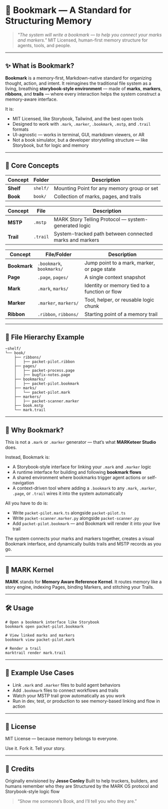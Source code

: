 # 📖 Bookmark — A Standard for Structuring Memory

> *"The system will write a bookmark — to help you connect your marks and markers."*
> MIT Licensed, human-first memory structure for agents, tools, and people.

---

## ✨ What is Bookmark?

**Bookmark** is a memory-first, Markdown-native standard for organizing thought, action, and intent. It reimagines the traditional file system as a living, breathing **storybook-style environment** — made of **marks**, **markers**, **ribbons**, and **trails** — where every interaction helps the system construct a memory-aware interface.

It is:

* MIT Licensed, like Storybook, Tailwind, and the best open tools
* Designed to work with `.mark`, `.marker`, `.bookmark`, `.mstp`, and `.trail` formats
* UI-agnostic — works in terminal, GUI, markdown viewers, or AR
* Not a book simulator, but a developer storytelling structure — like Storybook, but for logic and memory

---

## 📘 Core Concepts

| Concept   | Folder   | Description                                |
| --------- | -------- | ------------------------------------------ |
| **Shelf** | `shelf/` | Mounting Point for any memory group or set |
| **Book**  | `book/`  | Collection of marks, pages, and trails     |

| Concept   | File     | Description                                             |
| --------- | -------- | ------------------------------------------------------- |
| **MSTP**  | `.mstp`  | MARK Story Telling Protocol — system-generated logic    |
| **Trail** | `.trail` | System-tracked path between connected marks and markers |

| Concept      | File/Folder               | Description                                   |
| ------------ | ------------------------- | --------------------------------------------- |
| **Bookmark** | `.bookmark`, `bookmarks/` | Jump point to a mark, marker, or page state   |
| **Page**     | `.page`, `pages/`         | A single context snapshot                     |
| **Mark**     | `.mark`, `marks/`         | Identity or memory tied to a function or flow |
| **Marker**   | `.marker`, `markers/`     | Tool, helper, or reusable logic chunk         |
| **Ribbon**   | `.ribbon`, `ribbons/`     | Starting point of a memory trail              |

---

## 📂 File Hierarchy Example

```
~shelf/
└── book/
    ├── ribbons/
    │   ├── packet-pilot.ribbon
    ├── pages/
    │   ├── packet-process.page
    │   ├── bugfix-notes.page
    ├── bookmarks/
    │   ├── packet-pilot.bookmark
    ├── marks/
    │   └── packet-pilot.mark
    ├── markers/
    │   ├── packet-scanner.marker
    ├── book.mstp
    └── mark.trail
```

---

## 🧠 Why Bookmark?

This is not a `.mark` or `.marker` generator — that’s what **MARKeteer Studio** does.

Instead, Bookmark is:

* A Storybook-style interface for linking your `.mark` and `.marker` logic
* A runtime interface for building and following **bookmark flows**
* A shared environment where bookmarks trigger agent actions or self-navigation
* A context-driven tool where adding a `.bookmark` to any `.mark`, `.marker`, `.page`, or `.trail` wires it into the system automatically

All you have to do is:

* Write `packet-pilot.mark.ts` alongside `packet-pilot.ts`
* Write `packet-scanner.marker.py` alongside `packet-scanner.py`
* Add `packet-pilot.bookmark` — and Bookmark will render it into your live trail

The system connects your marks and markers together, creates a visual Bookmark interface, and dynamically builds trails and MSTP records as you go.

---

## 🔁 MARK Kernel

**MARK** stands for **Memory Aware Reference Kernel**. It routes memory like a story engine, indexing Pages, binding Markers, and stitching your Trails.

---

## 🛠 Usage

```
# Open a bookmark interface like Storybook
bookmark open packet-pilot.bookmark

# View linked marks and markers
bookmark view packet-pilot.mark

# Render a trail
marktrail render mark.trail
```

---

## 📖 Example Use Cases

* Link `.mark` and `.marker` files to build agent behaviors
* Add `.bookmark` files to connect workflows and trails
* Watch your MSTP trail grow automatically as you work
* Run in dev, test, or production to see memory-based linking and flow in action

---

## 📜 License

MIT License — because memory belongs to everyone.

Use it. Fork it. Tell your story.

---

## 💬 Credits

Originally envisioned by **Jesse Conley**
Built to help truckers, builders, and humans remember who they are
Structured by the MARK OS protocol and Storybook-style logic flow

> “Show me someone’s Book, and I’ll tell you who they are.”
